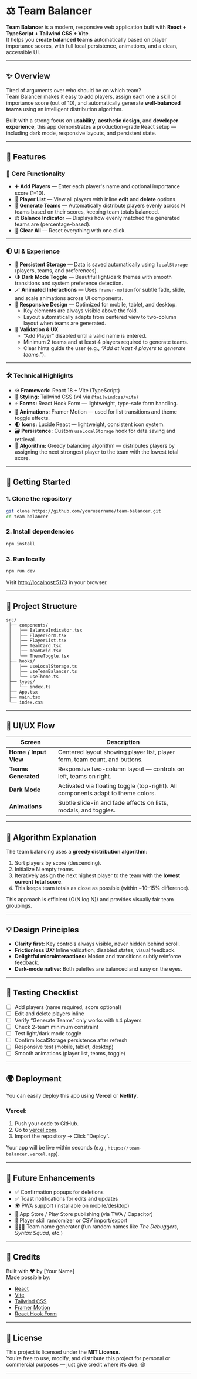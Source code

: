 # ⚖️ Team Balancer

**Team Balancer** is a modern, responsive web application built with **React + TypeScript + Tailwind CSS + Vite**.  
It helps you **create balanced teams** automatically based on player importance scores, with full local persistence, animations, and a clean, accessible UI.

---

## ✨ Overview

Tired of arguments over who should be on which team?  
Team Balancer makes it easy to add players, assign each one a skill or importance score (out of 10), and automatically generate **well-balanced teams** using an intelligent distribution algorithm.

Built with a strong focus on **usability**, **aesthetic design**, and **developer experience**, this app demonstrates a production-grade React setup — including dark mode, responsive layouts, and persistent state.

---

## 🧠 Features

### 🧩 Core Functionality
- ➕ **Add Players** — Enter each player's name and optional importance score (1–10).  
- 🧾 **Player List** — View all players with inline **edit** and **delete** options.  
- 🎯 **Generate Teams** — Automatically distribute players evenly across N teams based on their scores, keeping team totals balanced.
- ⚖️ **Balance Indicator** — Displays how evenly matched the generated teams are (percentage-based).
- 🧹 **Clear All** — Reset everything with one click.

---

### 🌓 UI & Experience
- 💾 **Persistent Storage** — Data is saved automatically using `localStorage` (players, teams, and preferences).
- 🌗 **Dark Mode Toggle** — Beautiful light/dark themes with smooth transitions and system preference detection.
- 🪄 **Animated Interactions** — Uses `framer-motion` for subtle fade, slide, and scale animations across UI components.
- 📱 **Responsive Design** — Optimized for mobile, tablet, and desktop.  
  - Key elements are always visible above the fold.  
  - Layout automatically adapts from centered view to two-column layout when teams are generated.
- 💬 **Validation & UX**  
  - “Add Player” disabled until a valid name is entered.  
  - Minimum 2 teams and at least 4 players required to generate teams.  
  - Clear hints guide the user (e.g., *“Add at least 4 players to generate teams.”*).

---

### 🛠️ Technical Highlights
- ⚙️ **Framework:** React 18 + Vite (TypeScript)
- 💅 **Styling:** Tailwind CSS (v4 via `@tailwindcss/vite`)
- ⚡ **Forms:** React Hook Form — lightweight, type-safe form handling.
- 🎨 **Animations:** Framer Motion — used for list transitions and theme toggle effects.
- 🌓 **Icons:** Lucide React — lightweight, consistent icon system.
- 🗃️ **Persistence:** Custom `useLocalStorage` hook for data saving and retrieval.
- 🧮 **Algorithm:** Greedy balancing algorithm — distributes players by assigning the next strongest player to the team with the lowest total score.

---

## 🚀 Getting Started

### 1. Clone the repository
```bash
git clone https://github.com/yourusername/team-balancer.git
cd team-balancer
```

### 2. Install dependencies
```bash
npm install
```

### 3. Run locally
```bash
npm run dev
```
Visit [http://localhost:5173](http://localhost:5173) in your browser.

---

## 🧱 Project Structure

```
src/
 ├── components/
 │   ├── BalanceIndicator.tsx
 │   ├── PlayerForm.tsx
 │   ├── PlayerList.tsx
 │   ├── TeamCard.tsx
 │   ├── TeamGrid.tsx
 │   └── ThemeToggle.tsx
 ├── hooks/
 │   ├── useLocalStorage.ts
 │   ├── useTeamBalancer.ts
 │   └── useTheme.ts
 ├── types/
 │   └── index.ts
 ├── App.tsx
 ├── main.tsx
 └── index.css
```

---

## 🎨 UI/UX Flow

| Screen | Description |
|--------|--------------|
| **Home / Input View** | Centered layout showing player list, player form, team count, and buttons. |
| **Teams Generated** | Responsive two-column layout — controls on left, teams on right. |
| **Dark Mode** | Activated via floating toggle (top-right). All components adapt to theme colors. |
| **Animations** | Subtle slide-in and fade effects on lists, modals, and toggles. |

---

## 🧠 Algorithm Explanation

The team balancing uses a **greedy distribution algorithm**:
1. Sort players by score (descending).
2. Initialize N empty teams.
3. Iteratively assign the next highest player to the team with the **lowest current total score**.
4. This keeps team totals as close as possible (within ~10–15% difference).

This approach is efficient (O(N log N)) and provides visually fair team groupings.

---

## 💡 Design Principles

- **Clarity first:** Key controls always visible, never hidden behind scroll.  
- **Frictionless UX:** Inline validation, disabled states, visual feedback.  
- **Delightful microinteractions:** Motion and transitions subtly reinforce feedback.  
- **Dark-mode native:** Both palettes are balanced and easy on the eyes.  

---

## 🧪 Testing Checklist

- [ ] Add players (name required, score optional)
- [ ] Edit and delete players inline
- [ ] Verify “Generate Teams” only works with ≥4 players
- [ ] Check 2-team minimum constraint
- [ ] Test light/dark mode toggle
- [ ] Confirm localStorage persistence after refresh
- [ ] Responsive test (mobile, tablet, desktop)
- [ ] Smooth animations (player list, teams, toggle)

---

## 🌍 Deployment

You can easily deploy this app using **Vercel** or **Netlify**.

### **Vercel:**
1. Push your code to GitHub.  
2. Go to [vercel.com](https://vercel.com).  
3. Import the repository → Click “Deploy”.

Your app will be live within seconds (e.g., `https://team-balancer.vercel.app`).

---

## 🔮 Future Enhancements

- ✅ Confirmation popups for deletions  
- ✅ Toast notifications for edits and updates  
- 🌍 PWA support (installable on mobile/desktop)  
- 📱 App Store / Play Store publishing (via TWA / Capacitor)
- 🧭 Player skill randomizer or CSV import/export  
- 🧑‍🤝‍🧑 Team name generator (fun random names like *The Debuggers*, *Syntax Squad*, etc.)  

---

## 💚 Credits

Built with ❤️ by [Your Name]  
Made possible by:  
- [React](https://reactjs.org/)  
- [Vite](https://vitejs.dev/)  
- [Tailwind CSS](https://tailwindcss.com/)  
- [Framer Motion](https://www.framer.com/motion/)  
- [React Hook Form](https://react-hook-form.com/)  

---

## 📜 License

This project is licensed under the **MIT License**.  
You’re free to use, modify, and distribute this project for personal or commercial purposes — just give credit where it’s due. 😄

---
